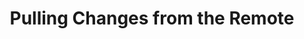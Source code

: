 ---
layout: module
title: Pulling Changes from the Remote
pre-requisites: CONT-CLI-08_Workflow-review
learning-objective: Pulling changes from the remote into your local repository.
screens:
  - image-slide:
      title: Pulling Changes from the Remote
      image: push-pull.jpg
      presenter-script:
        - Frequently, collaborators will make changes to our files during the Pull Request process. Before we can go on, we will need to update our local copy of the file.
        - We use push to send our changes to the remote, but we use pull to retrieve changes from the remote. When we pull the files from the remote git downloads a copy of the new commits that have been added to the branch since our last pull and then attempts to merge them into our local branch.
  - video-slide:
      title: Pulling Changes from the Remote
      video: https://www.youtube.com/watch?v=r5C6yXNaSGo
      video-script:
        - do: "Open the CLI"
          say: "Let's go back to our terminal window."
        - do: "Type `git checkout master`"
          say: "Since our changes have already been merged to master on the remote, let's go ahead and checkout to our master branch."
        - do: "Type `git pull`"
          say: "Now we will type git pull. Git already knows that our local branch master is related to the remote branch master, so we do not need to tell git where to pull from."
        - do: "Show output"
          say: "After the pull is complete, git provides a report of the changes that were pulled from the remote and lets us know they were successfully merged."
        - do: "Type `git branch`"
          say: "You will notice that, even though you deleted the branch on GitHub, the local copy of your branch still exists."
        - do: "Type `git branch --merged`"
          say: "To see which local branches have already been merged into master, you can add the --merged option to the git branch command. Your branch should be listed. Generally, this means it is safe to delete the branch."
        - do: "Type `git branch -d <branch-name>`"
          say: "To delete the branch, simply use the git branch command with the -d option."
      production-notes:
  - lab:
      title: Pulling Changes
      id: CONT-CLI-09-lab-01
      presenter-script:
        - Let's update your local copy of the repository.
      steps:
        - description: "Retrieve the changes from the remote."
          id: CONT-CLI-09-pull
additional-labs:
additional-questions:
resources:

---